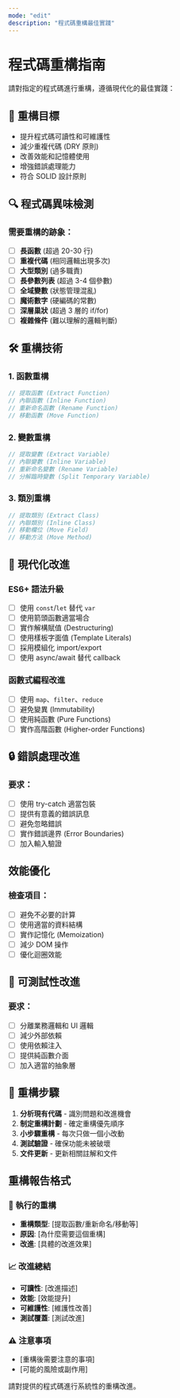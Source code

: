 ```yaml
---
mode: "edit"
description: "程式碼重構最佳實踐"
---
```


# 程式碼重構指南

請對指定的程式碼進行重構，遵循現代化的最佳實踐：

## 🎯 **重構目標**
- 提升程式碼可讀性和可維護性
- 減少重複代碼 (DRY 原則)
- 改善效能和記憶體使用
- 增強錯誤處理能力
- 符合 SOLID 設計原則

## 🔍 **程式碼異味檢測**
### 需要重構的跡象：
- [ ] **長函數** (超過 20-30 行)
- [ ] **重複代碼** (相同邏輯出現多次)
- [ ] **大型類別** (過多職責)
- [ ] **長參數列表** (超過 3-4 個參數)
- [ ] **全域變數** (狀態管理混亂)
- [ ] **魔術數字** (硬編碼的常數)
- [ ] **深層巢狀** (超過 3 層的 if/for)
- [ ] **複雜條件** (難以理解的邏輯判斷)

## 🛠️ **重構技術**

### 1. **函數重構**
```javascript
// 提取函數 (Extract Function)
// 內聯函數 (Inline Function)
// 重新命名函數 (Rename Function)
// 移動函數 (Move Function)
```

### 2. **變數重構**
```javascript
// 提取變數 (Extract Variable)
// 內聯變數 (Inline Variable)
// 重新命名變數 (Rename Variable)
// 分解臨時變數 (Split Temporary Variable)
```

### 3. **類別重構**
```javascript
// 提取類別 (Extract Class)
// 內聯類別 (Inline Class)
// 移動欄位 (Move Field)
// 移動方法 (Move Method)
```

## 🎨 **現代化改進**

### ES6+ 語法升級
- [ ] 使用 `const`/`let` 替代 `var`
- [ ] 使用箭頭函數適當場合
- [ ] 實作解構賦值 (Destructuring)
- [ ] 使用樣板字面值 (Template Literals)
- [ ] 採用模組化 import/export
- [ ] 使用 async/await 替代 callback

### 函數式編程改進
- [ ] 使用 `map`、`filter`、`reduce`
- [ ] 避免變異 (Immutability)
- [ ] 使用純函數 (Pure Functions)
- [ ] 實作高階函數 (Higher-order Functions)

## 🔒 **錯誤處理改進**
### 要求：
- [ ] 使用 try-catch 適當包裝
- [ ] 提供有意義的錯誤訊息
- [ ] 避免忽略錯誤
- [ ] 實作錯誤邊界 (Error Boundaries)
- [ ] 加入輸入驗證

##  **效能優化**
### 檢查項目：
- [ ] 避免不必要的計算
- [ ] 使用適當的資料結構
- [ ] 實作記憶化 (Memoization)
- [ ] 減少 DOM 操作
- [ ] 優化迴圈效能

## 🧪 **可測試性改進**
### 要求：
- [ ] 分離業務邏輯和 UI 邏輯
- [ ] 減少外部依賴
- [ ] 使用依賴注入
- [ ] 提供純函數介面
- [ ] 加入適當的抽象層

## 📝 **重構步驟**
1. **分析現有代碼** - 識別問題和改進機會
2. **制定重構計劃** - 確定重構優先順序
3. **小步驟重構** - 每次只做一個小改動
4. **測試驗證** - 確保功能未被破壞
5. **文件更新** - 更新相關註解和文件

##  **重構報告格式**
### 🔧 執行的重構
- **重構類型**: [提取函數/重新命名/移動等]
- **原因**: [為什麼需要這個重構]
- **改進**: [具體的改進效果]

### 📈 改進總結
- **可讀性**: [改進描述]
- **效能**: [效能提升]
- **可維護性**: [維護性改善]
- **測試覆蓋**: [測試改進]

### ⚠️ 注意事項
- [重構後需要注意的事項]
- [可能的風險或副作用]

請對提供的程式碼進行系統性的重構改進。
